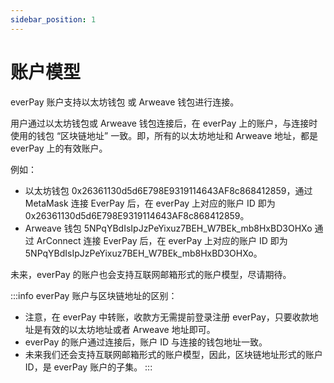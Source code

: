 ```yaml
---
sidebar_position: 1
---
```


# 账户模型

everPay 账户支持以太坊钱包 或 Arweave 钱包进行连接。

用户通过以太坊钱包或 Arweave 钱包连接后，在 everPay 上的账户，与连接时使用的钱包 “区块链地址” 一致。即，所有的以太坊地址和 Arweave 地址，都是 everPay 上的有效账户。

例如：
* 以太坊钱包 0x26361130d5d6E798E9319114643AF8c868412859，通过 MetaMask 连接 EverPay 后，在 everPay 上对应的账户 ID 即为 0x26361130d5d6E798E9319114643AF8c868412859。
* Arweave 钱包 5NPqYBdIsIpJzPeYixuz7BEH_W7BEk_mb8HxBD3OHXo 通过 ArConnect 连接 EverPay 后，在 everPay 上对应的账户 ID 即为 5NPqYBdIsIpJzPeYixuz7BEH_W7BEk_mb8HxBD3OHXo。

未来，everPay 的账户也会支持互联网邮箱形式的账户模型，尽请期待。

:::info
everPay 账户与区块链地址的区别：

* 注意，在 everPay 中转账，收款方无需提前登录注册 everPay，只要收款地址是有效的以太坊地址或者 Arweave 地址即可。
* everPay 的账户通过连接后，账户 ID 与连接的钱包地址一致。
* 未来我们还会支持互联网邮箱形式的账户模型，因此，区块链地址形式的账户 ID，是 everPay 账户的子集。
:::